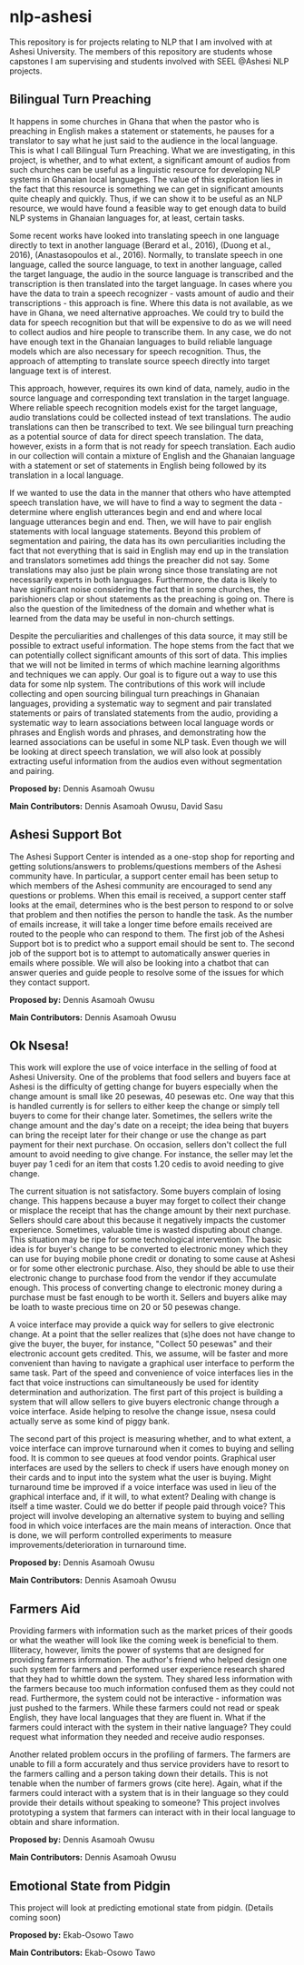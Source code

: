 
# nlp-ashesi
This repository is for projects relating to NLP that I am involved with at Ashesi University. The members of this repository are students whose capstones I am supervising and students involved with SEEL @Ashesi NLP projects.

## Bilingual Turn Preaching
It happens in some churches in Ghana that when the pastor who is preaching in English makes a statement or statements, he pauses for a translator to say what he just said to the audience in the local language. This is what I call Bilingual Turn Preaching. What we are investigating, in this project, is whether, and to what extent, a significant amount of audios from such churches can be useful as a linguistic resource for developing NLP systems in Ghanaian local languages. The value of this exploration lies in the fact that this resource is something we can get in significant amounts quite cheaply and quickly. Thus, if we can show it to be useful as an NLP resource, we would have found a feasible way to get enough data to build NLP systems in Ghanaian languages for, at least, certain tasks. 

Some recent works have looked into translating speech in one language directly to text in another language (Berard et al., 2016), (Duong et al., 2016), (Anastasopoulos et al., 2016). Normally, to translate speech in one language, called the source language, to text in another language, called the target language, the audio in the source language is transcribed and the transcription is then translated into the target language. In cases where you have the data to train a speech recognizer - vasts amount of audio and their transcriptions - this approach is fine. Where this data is not available, as we have in Ghana, we need alternative approaches. We could try to build the data for speech recognition but that will be expensive to do as we will need to collect audios and hire people to transcribe them. In any case, we do not have enough text in the Ghanaian languages to build reliable language models which are also necessary for speech recognition. Thus, the approach of attempting to translate source speech directly into target language text is of interest.

This approach, however, requires its own kind of data, namely, audio in the source language and corresponding text translation in the target language. Where reliable speech recognition models exist for the target language, audio translations could be collected instead of text translations. The audio translations can then be transcribed to text. We see bilingual turn preaching as a potential source of data for direct speech translation. The data, however, exists in a form that is not ready for speech translation. Each audio in our collection will contain a mixture of English and the Ghanaian language with a statement or set of statements in English being followed by its translation in a local language. 

If we wanted to use the data in the manner that others who have attempted speech translation have, we will have to find a way to segment the data - determine where english utterances begin and end and where local language utterances begin and end. Then, we will have to pair english statements with local language statements. Beyond this problem of segmentation and pairing, the data has its own perculiarities including the fact that not everything that is said in English may end up in the translation and translators sometimes add things the preacher did not say. Some translations may also just be plain wrong since those translating are not necessarily experts in both languages. Furthermore, the data is likely to have significant noise considering the fact that in some churches, the parishioners clap or shout statements as the preaching is going on. There is also the question of the limitedness of the domain and whether what is learned from the data may be useful in non-church settings.

Despite the perculiarities and challenges of this data source, it may still be possible to extract useful information. The hope stems from the fact that we can potentially collect significant amounts of this sort of data. This implies that we will not be limited in terms of which machine learning algorithms and techniques we can apply. Our goal is to figure out a way to use this data for some nlp system. The contributions of this work will include collecting and open sourcing bilingual turn preachings in Ghanaian languages, providing a systematic way to segment and pair translated statements or pairs of translated statements from the audio, providing a systematic way to learn associations between local language words or phrases and English words and phrases, and demonstrating how the learned associations can be useful in some NLP task. Even though we will be looking at direct speech translation, we will also look at possibly extracting useful information from the audios even without segmentation and pairing.    

**Proposed by:** Dennis Asamoah Owusu

**Main Contributors:** Dennis Asamoah Owusu, David Sasu

## Ashesi Support Bot

The Ashesi Support Center is intended as a one-stop shop for reporting and getting solutions/answers to problems/questions members of the Ashesi community have. In particular, a support center email has been setup to which members of the Ashesi community are encouraged to send any questions or problems. When this email is received, a support center staff looks at the email, determines who is the best person to respond to or solve that problem and then notifies the person to handle the task. As the number of emails increase, it will take a longer time before emails received are routed to the people who can respond to them. The first job of the Ashesi Support bot is to predict who a support email should be sent to. The second job of the support bot is to attempt to automatically answer queries in emails where possible. We will also be looking into a chatbot that can answer queries and guide people to resolve some of the issues for which they contact support.

**Proposed by:** Dennis Asamoah Owusu

**Main Contributors:** Dennis Asamoah Owusu


## Ok Nsesa!

This work will explore the use of voice interface in the selling of food at Ashesi University. One of the problems that food sellers and buyers face at Ashesi is the difficulty of getting change for buyers especially when the change amount is small like 20 pesewas, 40 pesewas etc. One way that this is handled currently is for sellers to either keep the change or simply tell buyers to come for their change later. Sometimes, the sellers write the change amount and the day's date on a receipt; the idea being that buyers can bring the receipt later for their change or use the change as part payment for their next purchase. On occasion, sellers don't collect the full amount to avoid needing to give change. For instance, the seller may let the buyer pay 1 cedi for an item that costs 1.20 cedis to avoid needing to give change.

The current situation is not satisfactory. Some buyers complain of losing change. This happens because a buyer may forget to collect their change or misplace the receipt that has the change amount by their next purchase. Sellers should care about this because it negatively impacts the customer experience. Sometimes, valuable time is wasted disputing about change. This situation may be ripe for some technological intervention. The basic idea is for buyer's change to be converted to electronic money which they can use for buying mobile phone credit or donating to some cause at Ashesi or for some other electronic purchase. Also, they should be able to use their electronic change to purchase food from the vendor if they accumulate enough. This process of converting change to electronic money during a purchase must be fast enough to be worth it. Sellers and buyers alike may be loath to waste precious time on 20 or 50 pesewas change. 

A voice interface may provide a quick way for sellers to give electronic change. At a point that the seller realizes that (s)he does not have change to give the buyer, the buyer, for instance, "Collect 50 pesewas" and their electronic account gets credited. This, we assume, will be faster and more convenient than having to navigate a graphical user interface to perform the same task. Part of the speed and convenience of voice interfaces lies in the fact that voice instructions can simultaneously be used for identity determination and authorization. The first part of this project is building a system that will allow sellers to give buyers electronic change through a voice interface. Aside helping to resolve the change issue, nsesa could actually serve as some kind of piggy bank. 

The second part of this project is measuring whether, and to what extent, a voice interface can improve turnaround when it comes to buying and selling food. It is common to see queues at food vendor points. Graphical user interfaces are used by the sellers to check if users have enough money on their cards and to input into the system what the user is buying. Might turnaround time be improved if a voice interface was used in lieu of the graphical interface and, if it will, to what extent? Dealing with change is itself a time waster. Could we do better if people paid through voice? This project will involve developing an alternative system to buying and selling food in which voice interfaces are the main means of interaction. Once that is done, we will perform controlled experiments to measure improvements/deterioration in turnaround time.

**Proposed by:** Dennis Asamoah Owusu

**Main Contributors:** Dennis Asamoah Owusu


## Farmers Aid

Providing farmers with information such as the market prices of their goods or what the weather will look like the coming week is beneficial to them. Illiteracy, however, limits the power of systems that are designed for providing farmers information. The author's friend who helped design one such system for farmers and performed user experience research shared that they had to whittle down the system. They shared less information with the farmers because too much information confused them as they could not read. Furthermore, the system could not be interactive - information was just pushed to the farmers. While these farmers could not read or speak English, they have local languages that they are fluent in. What if the farmers could interact with the system in their native language? They could request what information they needed and receive audio responses. 

Another related problem occurs in the profiling of farmers. The farmers are unable to fill a form accurately and thus service providers have to resort to the farmers calling and a person taking down their details. This is not tenable when the number of farmers grows (cite here). Again, what if the farmers could interact with a system that is in their language so they could provide their details without speaking to someone? This project involves prototyping a system that farmers can interact with in their local language to obtain and share information.  

**Proposed by:** Dennis Asamoah Owusu

**Main Contributors:** Dennis Asamoah Owusu

## Emotional State from Pidgin

This project will look at predicting emotional state from pidgin. (Details coming soon)

**Proposed by:** Ekab-Osowo Tawo

**Main Contributors:** Ekab-Osowo Tawo


